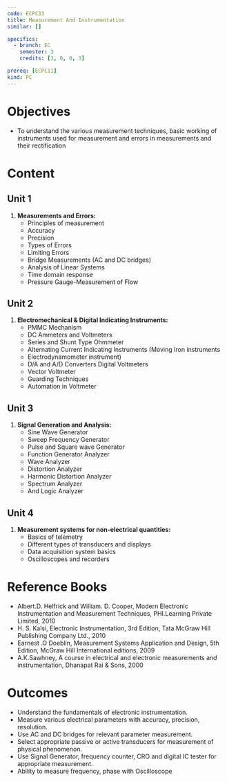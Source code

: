 ```yaml
---
code: ECPC33
title: Measurement And Instrumentation
similar: []

specifics:
  - branch: EC
    semester: 3
    credits: [3, 0, 0, 3]

prereq: [ECPC11]
kind: PC
---
```


# Objectives

- To understand the various measurement techniques, basic working of instruments used for measurement and errors in measurements and their rectification

# Content

## Unit 1

1. **Measurements and Errors:**
   - Principles of measurement
   - Accuracy
   - Precision
   - Types of Errors
   - Limiting Errors
   - Bridge Measurements (AC and DC bridges)
   - Analysis of Linear Systems
   - Time domain response
   - Pressure Gauge-Measurement of Flow

## Unit 2

1. **Electromechanical & Digital Indicating Instruments:**
   - PMMC Mechanism
   - DC Ammeters and Voltmeters
   - Series and Shunt Type Ohmmeter
   - Alternating Current Indicating Instruments (Moving Iron instruments
   - Electrodynamometer instrument)
   - D/A and A/D Converters Digital Voltmeters
   - Vector Voltmeter
   - Guarding Techniques
   - Automation in Voltmeter

## Unit 3

1. **Signal Generation and Analysis:**
   - Sine Wave Generator
   - Sweep Frequency Generator
   - Pulse and Square wave Generator
   - Function Generator Analyzer
   - Wave Analyzer
   - Distortion Analyzer
   - Harmonic Distortion Analyzer
   - Spectrum Analyzer
   - And Logic Analyzer

## Unit 4

1. **Measurement systems for non-electrical quantities:**
   - Basics of telemetry
   - Different types of transducers and displays
   - Data acquisition system basics
   - Oscilloscopes and recorders

# Reference Books

- Albert.D. Helfrick and William. D. Cooper, Modern Electronic Instrumentation and Measurement Techniques, PHI.Learning Private Limited, 2010
- H. S. Kalsi, Electronic Instrumentation, 3rd Edition, Tata McGraw Hill Publishing Company Ltd., 2010
- Earnest .O Doeblin, Measurement Systems Application and Design, 5th Edition, McGraw Hill International editions, 2009
- A.K.Sawhney, A course in electrical and electronic measurements and instrumentation, Dhanapat Rai & Sons, 2000

# Outcomes

- Understand the fundamentals of electronic instrumentation.
- Measure various electrical parameters with accuracy, precision, resolution.
- Use AC and DC bridges for relevant parameter measurement.
- Select appropriate passive or active transducers for measurement of physical phenomenon.
- Use Signal Generator, frequency counter, CRO and digital IC tester for appropriate measurement.
- Ability to measure frequency, phase with Oscilloscope
